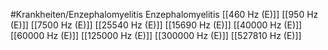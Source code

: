 #Krankheiten/Enzephalomyelitis
Enzephalomyelitis
[[460 Hz (E)]]
[[950 Hz (E)]]
[[7500 Hz (E)]]
[[25540 Hz (E)]]
[[15690 Hz (E)]]
[[40000 Hz (E)]]
[[60000 Hz (E)]]
[[125000 Hz (E)]]
[[300000 Hz (E)]]
[[527810 Hz (E)]]